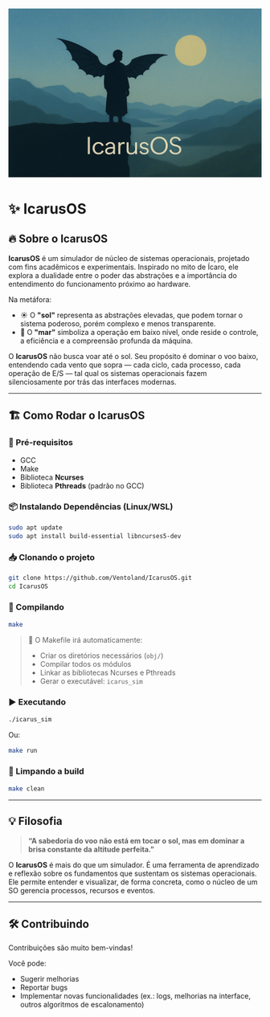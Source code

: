 # ![IcarusOS](./docs/IcarusOS-Final.png)

# ✨ IcarusOS 

## 🔥 Sobre o IcarusOS

**IcarusOS** é um simulador de núcleo de sistemas operacionais, projetado com fins acadêmicos e experimentais. Inspirado no mito de Ícaro, ele explora a dualidade entre o poder das abstrações e a importância do entendimento do funcionamento próximo ao hardware.

Na metáfora:

* ☀️ O **"sol"** representa as abstrações elevadas, que podem tornar o sistema poderoso, porém complexo e menos transparente.
* 🌊 O **"mar"** simboliza a operação em baixo nível, onde reside o controle, a eficiência e a compreensão profunda da máquina.

O **IcarusOS** não busca voar até o sol. Seu propósito é dominar o voo baixo, entendendo cada vento que sopra — cada ciclo, cada processo, cada operação de E/S — tal qual os sistemas operacionais fazem silenciosamente por trás das interfaces modernas.

---

## 🏗️ Como Rodar o IcarusOS

### 🔧 Pré-requisitos

* GCC
* Make
* Biblioteca **Ncurses**
* Biblioteca **Pthreads** (padrão no GCC)

### 📦 Instalando Dependências (Linux/WSL)

```bash
sudo apt update
sudo apt install build-essential libncurses5-dev
```

### 📥 Clonando o projeto

```bash
git clone https://github.com/Ventoland/IcarusOS.git
cd IcarusOS
```

### 🔨 Compilando

```bash
make
```

> 🔧 O Makefile irá automaticamente:
>
> * Criar os diretórios necessários (`obj/`)
> * Compilar todos os módulos
> * Linkar as bibliotecas Ncurses e Pthreads
> * Gerar o executável: `icarus_sim`

### ▶️ Executando

```bash
./icarus_sim
```

Ou:

```bash
make run
```

### 🧹 Limpando a build

```bash
make clean
```
---

## 💡 Filosofia

> **“A sabedoria do voo não está em tocar o sol, mas em dominar a brisa constante da altitude perfeita.”**

O **IcarusOS** é mais do que um simulador. É uma ferramenta de aprendizado e reflexão sobre os fundamentos que sustentam os sistemas operacionais. Ele permite entender e visualizar, de forma concreta, como o núcleo de um SO gerencia processos, recursos e eventos.

---

## 🛠️ Contribuindo

Contribuições são muito bem-vindas!

Você pode:

* Sugerir melhorias
* Reportar bugs
* Implementar novas funcionalidades (ex.: logs, melhorias na interface, outros algoritmos de escalonamento)
